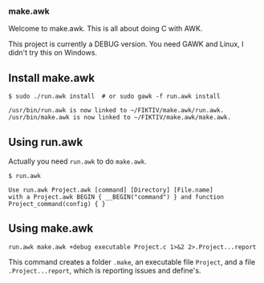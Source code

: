 
### make.awk

Welcome to make.awk. This is all about doing C with AWK.

This project is currently a DEBUG version. You need GAWK and Linux, I didn't try this on Windows.

## Install make.awk

```
$ sudo ./run.awk install  # or sudo gawk -f run.awk install

/usr/bin/run.awk is now linked to ~/FIKTIV/make.awk/run.awk.
/usr/bin/make.awk is now linked to ~/FIKTIV/make.awk/make.awk.
```

## Using run.awk

Actually you need `run.awk` to do `make.awk`.

```
$ run.awk

Use run.awk Project.awk [command] [Directory] [File.name]
with a Project.awk BEGIN { __BEGIN("command") } and function Project_command(config) { }
```

## Using make.awk

```
run.awk make.awk +debug executable Project.c 1>&2 2>.Project...report
```

This command creates a folder `.make`, an executable file `Project`, and a file `.Project...report`, which is reporting issues and define's.
